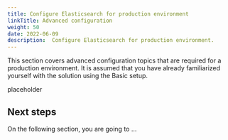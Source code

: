 ```yaml
---
title: Configure Elasticsearch for production environment
linkTitle: Advanced configuration
weight: 50
date: 2022-06-09
description:  Configure Elasticsearch for production environment.
---
```


This section covers advanced configuration topics that are required for a production environment. It is assumed that you have already familiarized yourself with the solution using the Basic setup.

placeholder

## Next steps

On the following section, you are going to ...